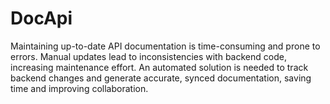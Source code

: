 # DocApi
Maintaining up-to-date API documentation is time-consuming and prone to errors. Manual updates lead to inconsistencies with backend code, increasing maintenance effort. An automated solution is needed to track backend changes and generate accurate, synced documentation, saving time and improving collaboration.
